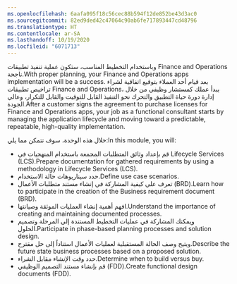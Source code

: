 ```yaml
---
ms.openlocfilehash: 6aafa095f18c56cec88b594f12de852be43d3ac0
ms.sourcegitcommit: 82ed9ded42c47064c90ab6fe717893447cd48796
ms.translationtype: HT
ms.contentlocale: ar-SA
ms.lasthandoff: 10/19/2020
ms.locfileid: "6071713"
---
```

<span data-ttu-id="5851b-101">وباستخدام التخطيط المناسب، ستكون عملية تنفيذ تطبيقات Finance and Operations ناجحة.</span><span class="sxs-lookup"><span data-stu-id="5851b-101">With proper planning, your Finance and Operations apps implementation will be a success.</span></span> <span data-ttu-id="5851b-102">بعد قيام أحد العملاء بتوقيع اتفاقية لشراء تراخيص تطبيقات Finance and Operations، يبدأ عملك كمستشار وظيفي من خلال إدارة دورة حياة التطبيق والتحرك نحو التنفيذ القابل للتوقيت والقابل للتكرار، وعالي الجودة.</span><span class="sxs-lookup"><span data-stu-id="5851b-102">After a customer signs the agreement to purchase licenses for Finance and Operations apps, your job as a functional consultant starts by managing the application lifecycle and moving toward a predictable, repeatable, high-quality implementation.</span></span>

<span data-ttu-id="5851b-103">خلال هذه الوحدة، سوف تتمكن مما يلي:</span><span class="sxs-lookup"><span data-stu-id="5851b-103">In this module, you will:</span></span>

- <span data-ttu-id="5851b-104">قم بإعداد وثائق المتطلبات المجمعة باستخدام المنهجيات في Lifecycle Services (LCS).</span><span class="sxs-lookup"><span data-stu-id="5851b-104">Prepare documentation for gathered requirements by using a methodology in Lifecycle Services (LCS).</span></span> 
- <span data-ttu-id="5851b-105">حدد سيناريوهات حالة الاستخدام.</span><span class="sxs-lookup"><span data-stu-id="5851b-105">Define use case scenarios.</span></span>
- <span data-ttu-id="5851b-106">تعرف علي كيفية المشاركة في إنشاء مستند متطلبات الأعمال (BRD).</span><span class="sxs-lookup"><span data-stu-id="5851b-106">Learn how to participate in the creation of the Business requirement document (BRD).</span></span>
- <span data-ttu-id="5851b-107">افهم أهمية إنشاء العمليات الموثقة وصيانتها.</span><span class="sxs-lookup"><span data-stu-id="5851b-107">Understand the importance of creating and maintaining documented processes.</span></span>
- <span data-ttu-id="5851b-108">ويمكنك المشاركة في عمليات التخطيط المستندة إلى المرحلة وتصميم الحلول.</span><span class="sxs-lookup"><span data-stu-id="5851b-108">Participate in phase-based planning processes and solution design.</span></span>
- <span data-ttu-id="5851b-109">ويتيح وصف الحالة المستقبلية لعمليات الأعمال استناداً إلى حل مقترح.</span><span class="sxs-lookup"><span data-stu-id="5851b-109">Describe the future state business processes based on a proposed solution.</span></span>
- <span data-ttu-id="5851b-110">حدد وقت الإنشاء مقابل الشراء.</span><span class="sxs-lookup"><span data-stu-id="5851b-110">Determine when to build versus buy.</span></span>
- <span data-ttu-id="5851b-111">قم بإنشاء مستند التصميم الوظيفي (FDD).</span><span class="sxs-lookup"><span data-stu-id="5851b-111">Create functional design documents (FDD).</span></span>

